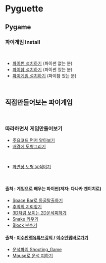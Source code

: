 # Pyguette
## Pygame

### 파이게임 Install

<br>

 + [파이썬 설치하기](./Readme/PyThon.md) (파이썬 없는 분)
 + [파이참 설치하기](./Readme/PytC.md) (파이썬 있는 분)
 + [파이게임 설치하기](./Readme/PyG.md) (파이참 있는 분)

<br>
 
 
##  직접만들어보는 파이게임
 
<br>

### 따라하면서 게임만들어보기
 
 + [주요코드 먼저 알아보기](./PygamePrac/PygameZero.py)  
 + [배경에 도형그리기](./Readme/README3.md)

<br>

 + [화면상 도형 움직이기](./Readme/PracGame1.md)

<br>

#### 출처 : 게임으로 배우는 파이썬(저자: 다나카 겐이치로)


 + [Space Bar로 동굴탈출하기](./Readme/README5.md)
 + [추억의 지뢰찾기](./Readme/README6.md)
 + [3D처럼 보이는 2D운석피하기](./Readme/README7.md)
 + [Snake 키우기](./Readme/README8.md)
 + [Block 부수기](./Readme/README9.md)
 
 
#### 출처 : [이수안랩유튜브강의](https://www.youtube.com/watch?v=-e_5sOsKqrU&feature=emb_logo)  / [이수안랩바로가기](http://suanlab.com/)
 
 
 + [운석파괴 Shooting_Game](./Readme/README2.md)
 + [Mouse로 운석 피하기](./Readme/README4.md)


 